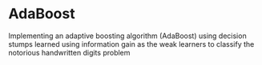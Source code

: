 # AdaBoost
Implementing an adaptive boosting algorithm (AdaBoost) using decision stumps learned using information gain as the weak learners to classify the notorious handwritten digits problem
